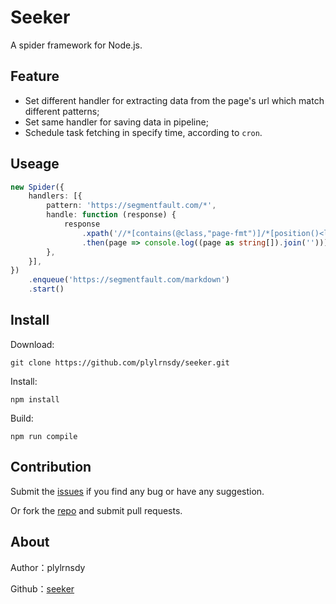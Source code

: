# Seeker

A spider framework for Node.js.

## Feature

- Set different handler for extracting data from the page's url which match different patterns;
- Set same handler for saving data in pipeline;
- Schedule task fetching in specify time, according to `cron`.

## Useage

```typescript
new Spider({
    handlers: [{
        pattern: 'https://segmentfault.com/*',
        handle: function (response) {
            response
                .xpath('//*[contains(@class,"page-fmt")]/*[position()<last()-2]')
                .then(page => console.log((page as string[]).join('')));
        },
    }],
})
    .enqueue('https://segmentfault.com/markdown')
    .start()

```

## Install

Download:

    git clone https://github.com/plylrnsdy/seeker.git

Install:

    npm install

Build:

    npm run compile

## Contribution

Submit the [issues][issues] if you find any bug or have any suggestion.

Or fork the [repo][repository] and submit pull requests.

## About

Author：plylrnsdy

Github：[seeker][repository]


[issues]:https://github.com/plylrnsdy/seeker/issues
[repository]:https://github.com/plylrnsdy/seeker
